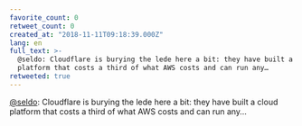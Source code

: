 ```yaml
---
favorite_count: 0
retweet_count: 0
created_at: "2018-11-11T09:18:39.000Z"
lang: en
full_text: >-
  @seldo: Cloudflare is burying the lede here a bit: they have built a cloud
  platform that costs a third of what AWS costs and can run any…
retweeted: true
---
```


[@seldo](https://twitter.com/seldo): Cloudflare is burying the lede here a bit:
they have built a cloud platform that costs a third of what AWS costs and can
run any…
